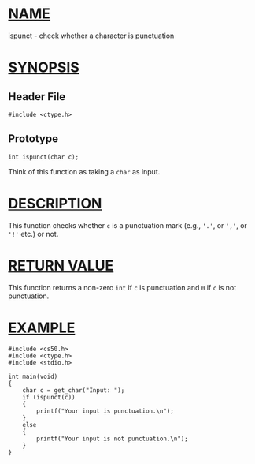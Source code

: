 # [NAME](#name)

ispunct - check whether a character is punctuation

# [SYNOPSIS](#synopsis)

## Header File

    #include <ctype.h>

## Prototype

    int ispunct(char c);

Think of this function as taking a `char` as input.

# [DESCRIPTION](#description)

This function checks whether `c` is a punctuation mark (e.g., `'.'`, or `','`, or `'!'` etc.) or not.

# [RETURN VALUE](#return-value)

This function returns a non-zero `int` if `c` is punctuation and `0` if `c` is not punctuation.

# [EXAMPLE](#example)

    #include <cs50.h>
    #include <ctype.h>
    #include <stdio.h>

    int main(void)
    {
        char c = get_char("Input: ");
        if (ispunct(c))
        {
            printf("Your input is punctuation.\n");
        }
        else
        {
            printf("Your input is not punctuation.\n");
        }
    }
